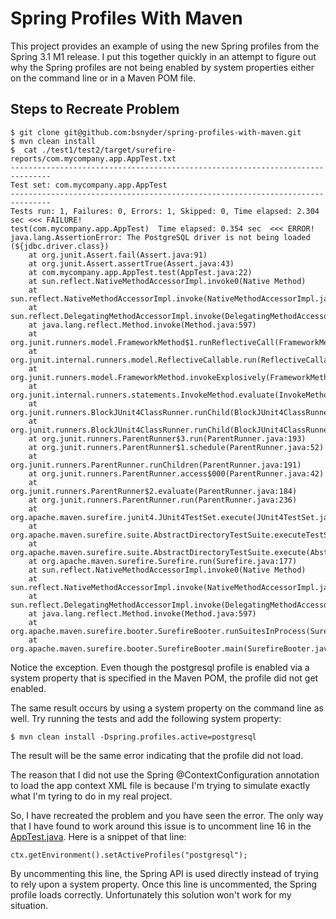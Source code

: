 Spring Profiles With Maven
==========================

This project provides an example of using the new Spring profiles from the
Spring 3.1 M1 release. I put this together quickly in an attempt to figure out
why the Spring profiles are not being enabled by system properties either on
the command line or in a Maven POM file. 

Steps to Recreate Problem 
-------------------------

    $ git clone git@github.com:bsnyder/spring-profiles-with-maven.git
    $ mvn clean install 
    $  cat ./test1/test2/target/surefire-reports/com.mycompany.app.AppTest.txt 
	-------------------------------------------------------------------------------
	Test set: com.mycompany.app.AppTest
	-------------------------------------------------------------------------------
	Tests run: 1, Failures: 0, Errors: 1, Skipped: 0, Time elapsed: 2.304 sec <<< FAILURE!
	test(com.mycompany.app.AppTest)  Time elapsed: 0.354 sec  <<< ERROR!
	java.lang.AssertionError: The PostgreSQL driver is not being loaded (${jdbc.driver.class})
		at org.junit.Assert.fail(Assert.java:91)
		at org.junit.Assert.assertTrue(Assert.java:43)
		at com.mycompany.app.AppTest.test(AppTest.java:22)
		at sun.reflect.NativeMethodAccessorImpl.invoke0(Native Method)
		at sun.reflect.NativeMethodAccessorImpl.invoke(NativeMethodAccessorImpl.java:39)
		at sun.reflect.DelegatingMethodAccessorImpl.invoke(DelegatingMethodAccessorImpl.java:25)
		at java.lang.reflect.Method.invoke(Method.java:597)
		at org.junit.runners.model.FrameworkMethod$1.runReflectiveCall(FrameworkMethod.java:44)
		at org.junit.internal.runners.model.ReflectiveCallable.run(ReflectiveCallable.java:15)
		at org.junit.runners.model.FrameworkMethod.invokeExplosively(FrameworkMethod.java:41)
		at org.junit.internal.runners.statements.InvokeMethod.evaluate(InvokeMethod.java:20)
		at org.junit.runners.BlockJUnit4ClassRunner.runChild(BlockJUnit4ClassRunner.java:76)
		at org.junit.runners.BlockJUnit4ClassRunner.runChild(BlockJUnit4ClassRunner.java:50)
		at org.junit.runners.ParentRunner$3.run(ParentRunner.java:193)
		at org.junit.runners.ParentRunner$1.schedule(ParentRunner.java:52)
		at org.junit.runners.ParentRunner.runChildren(ParentRunner.java:191)
		at org.junit.runners.ParentRunner.access$000(ParentRunner.java:42)
		at org.junit.runners.ParentRunner$2.evaluate(ParentRunner.java:184)
		at org.junit.runners.ParentRunner.run(ParentRunner.java:236)
		at org.apache.maven.surefire.junit4.JUnit4TestSet.execute(JUnit4TestSet.java:62)
		at org.apache.maven.surefire.suite.AbstractDirectoryTestSuite.executeTestSet(AbstractDirectoryTestSuite.java:140)
		at org.apache.maven.surefire.suite.AbstractDirectoryTestSuite.execute(AbstractDirectoryTestSuite.java:127)
		at org.apache.maven.surefire.Surefire.run(Surefire.java:177)
		at sun.reflect.NativeMethodAccessorImpl.invoke0(Native Method)
		at sun.reflect.NativeMethodAccessorImpl.invoke(NativeMethodAccessorImpl.java:39)
		at sun.reflect.DelegatingMethodAccessorImpl.invoke(DelegatingMethodAccessorImpl.java:25)
		at java.lang.reflect.Method.invoke(Method.java:597)
		at org.apache.maven.surefire.booter.SurefireBooter.runSuitesInProcess(SurefireBooter.java:345)
		at org.apache.maven.surefire.booter.SurefireBooter.main(SurefireBooter.java:1009)

Notice the exception. Even though the postgresql profile is enabled via a system
property that is specified in the Maven POM, the profile did not get enabled. 

The same result occurs by using a system property on the command line as well.
Try running the tests and add the following system property: 

    $ mvn clean install -Dspring.profiles.active=postgresql

The result will be the same error indicating that the profile did not load. 

The reason that I did not use the Spring @ContextConfiguration annotation to
load the app context XML file is because I'm trying to simulate exactly what
I'm tyring to do in my real project. 

So, I have recreated the problem and you have seen the error. The only way
that I have found to work around this issue is to uncomment line 16 in the
[AppTest.java](https://github.com/bsnyder/spring-profiles-with-maven/blob/master/test1/test2/src/test/java/com/mycompany/app/AppTest.java).
Here is a snippet of that line: 

    ctx.getEnvironment().setActiveProfiles("postgresql");

By uncommenting this line, the Spring API is used directly instead of trying
to rely upon a system property. Once this line is uncommented, the Spring
profile loads correctly. Unfortunately this solution won't work for my 
situation.
